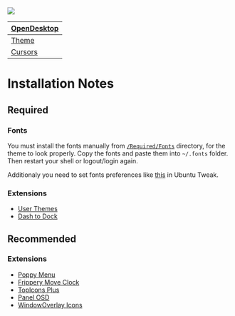 <img src="https://github.com/sziberov/Poppy-OS-X-Revieve/blob/master/Brand%20Images/Poppy%20OS%20X%20Revieve%20Logo%20%26%20Name.svg" />

[OpenDesktop](https://goo.gl/jAuYYU) |
------------------------------------ |
[Theme](https://goo.gl/26dA43)       |
[Cursors](https://goo.gl/qkqYc5)     |

# Installation Notes
## Required
### Fonts
You must install the fonts manually from [`/Required/Fonts`](https://github.com/sziberov/Poppy-OS-X-Revieve/tree/master/Required/Fonts) directory, for the theme to look properly.
Copy the fonts and paste them into `~/.fonts` folder. Then restart your shell or logout/login again.

Additionaly you need to set fonts preferences like [this](https://github.com/sziberov/Poppy-OS-X-Revieve/raw/master/Screenshots/Ubuntu%20Tweak%20-%20Fonts%20Preferences.png) in Ubuntu Tweak. 
### Extensions
* [User Themes](https://extensions.gnome.org/extension/19/user-themes/)
* [Dash to Dock](https://extensions.gnome.org/extension/307/dash-to-dock/)
## Recommended
### Extensions
* [Poppy Menu](https://extensions.gnome.org/extension/1279/poppy-menu/)
* [Frippery Move Clock](https://extensions.gnome.org/extension/2/move-clock/)
* [TopIcons Plus](https://extensions.gnome.org/extension/1031/topicons/)
* [Panel OSD](https://extensions.gnome.org/extension/708/panel-osd/)
* [WindowOverlay Icons](https://extensions.gnome.org/extension/302/windowoverlay-icons/)
